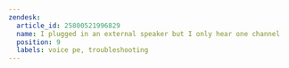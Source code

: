```yaml
---
zendesk:
  article_id: 25800521996829
  name: I plugged in an external speaker but I only hear one channel
  position: 9
  labels: voice pe, troubleshooting
---
```


